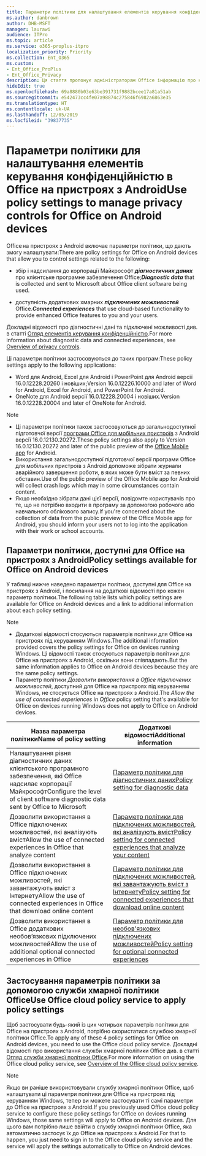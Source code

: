 ```yaml
---
title: Параметри політики для налаштування елементів керування конфіденційністю в Office на пристроях з Android
ms.author: danbrown
author: DHB-MSFT
manager: laurawi
audience: ITPro
ms.topic: article
ms.service: o365-proplus-itpro
localization_priority: Priority
ms.collection: Ent_O365
ms.custom:
- Ent_Office_ProPlus
- Ent_Office_Privacy
description: Ця стаття пропонує адміністраторам Office інформацію про налаштування параметрів конфіденційності в Office на пристроях з Android.
hideEdit: true
ms.openlocfilehash: 69a8880b03e63be391731f9882bcee17a81a51ab
ms.sourcegitcommit: e542473cc4fe07a98874c275846f6982a6863e35
ms.translationtype: HT
ms.contentlocale: uk-UA
ms.lasthandoff: 12/05/2019
ms.locfileid: "39837735"
---
```

# <a name="use-policy-settings-to-manage-privacy-controls-for-office-on-android-devices"></a><span data-ttu-id="8b80d-103">Параметри політики для налаштування елементів керування конфіденційністю в Office на пристроях з Android</span><span class="sxs-lookup"><span data-stu-id="8b80d-103">Use policy settings to manage privacy controls for Office on Android devices</span></span>

<span data-ttu-id="8b80d-104">Office на пристроях з Android включає параметри політики, що дають змогу налаштувати:</span><span class="sxs-lookup"><span data-stu-id="8b80d-104">There are policy settings for Office on Android devices that allow you to control settings related to the following:</span></span>

- <span data-ttu-id="8b80d-105">збір і надсилання до корпорації Майкрософт ***діагностичних даних*** про клієнтське програмне забезпечення Office;</span><span class="sxs-lookup"><span data-stu-id="8b80d-105">***Diagnostic data*** that is collected and sent to Microsoft about Office client software being used.</span></span>

- <span data-ttu-id="8b80d-106">доступність додаткових хмарних ***підключених можливостей*** Office.</span><span class="sxs-lookup"><span data-stu-id="8b80d-106">***Connected experiences*** that use cloud-based functionality to provide enhanced Office features to you and your users.</span></span>

<span data-ttu-id="8b80d-107">Докладні відомості про діагностичні дані та підключені можливості див. в статті [Огляд елементів керування конфіденційністю](overview-privacy-controls.md).</span><span class="sxs-lookup"><span data-stu-id="8b80d-107">For more information about diagnostic data and connected experiences, see [Overview of privacy controls](overview-privacy-controls.md).</span></span>

<span data-ttu-id="8b80d-108">Ці параметри політики застосовуються до таких програм:</span><span class="sxs-lookup"><span data-stu-id="8b80d-108">These policy settings apply to the following applications:</span></span>
- <span data-ttu-id="8b80d-109">Word для Android, Excel для Android і PowerPoint для Android версії 16.0.12228.20260 і новіших;</span><span class="sxs-lookup"><span data-stu-id="8b80d-109">Version 16.0.12226.10000 and later of Word for Android, Excel for Android, and PowerPoint for Android.</span></span>
- <span data-ttu-id="8b80d-110">OneNote для Android версії 16.0.12228.20004 і новіших.</span><span class="sxs-lookup"><span data-stu-id="8b80d-110">Version 16.0.12228.20004 and later of OneNote for Android.</span></span>

> [!NOTE]
>- <span data-ttu-id="8b80d-111">Ці параметри політики також застосовуються до загальнодоступної підготовчої версії [програми Office для мобільних пристроїв](https://techcommunity.microsoft.com/t5/Office-Apps-Blog/Introducing-Office-Your-new-go-to-mobile-app-for-getting-work/ba-p/977172) з Android версії 16.0.12130.20272.</span><span class="sxs-lookup"><span data-stu-id="8b80d-111">These policy settings also apply to Version 16.0.12130.20272 and later of the public preview of the [Office Mobile app](https://techcommunity.microsoft.com/t5/Office-Apps-Blog/Introducing-Office-Your-new-go-to-mobile-app-for-getting-work/ba-p/977172) for Android.</span></span>
>- <span data-ttu-id="8b80d-112">Використання загальнодоступної підготовчої версії програми Office для мобільних пристроїв з Android допоможе зібрати журнали аварійного завершення роботи, в яких може бути вміст за певних обставин.</span><span class="sxs-lookup"><span data-stu-id="8b80d-112">Use of the public preview of the Office Mobile app for Android will collect crash logs which may in some circumstances contain content.</span></span>
>- <span data-ttu-id="8b80d-113">Якщо необхідно зібрати дані цієї версії, повідомте користувачів про те, що не потрібно входити в програму за допомогою робочого або навчального облікового запису.</span><span class="sxs-lookup"><span data-stu-id="8b80d-113">If you're concerned about the collection of data from the public preview of the Office Mobile app for Android, you should inform your users not to log into the application with their work or school accounts.</span></span>

## <a name="policy-settings-available-for-office-on-android-devices"></a><span data-ttu-id="8b80d-114">Параметри політики, доступні для Office на пристроях з Android</span><span class="sxs-lookup"><span data-stu-id="8b80d-114">Policy settings available for Office on Android devices</span></span>

<span data-ttu-id="8b80d-115">У таблиці нижче наведено параметри політики, доступні для Office на пристроях з Android, і посилання на додаткові відомості про кожен параметр політики.</span><span class="sxs-lookup"><span data-stu-id="8b80d-115">The following table lists which policy settings are available for Office on Android devices and a link to additional information about each policy setting.</span></span>

> [!NOTE]
>- <span data-ttu-id="8b80d-116">Додаткові відомості стосуються параметрів політики для Office на пристроях під керуванням Windows.</span><span class="sxs-lookup"><span data-stu-id="8b80d-116">The additional information provided covers the policy settings for Office on devices running Windows.</span></span> <span data-ttu-id="8b80d-117">Ці відомості також стосуються параметрів політики для Office на пристроях з Android, оскільки вони співпадають.</span><span class="sxs-lookup"><span data-stu-id="8b80d-117">But the same information applies to Office on Android devices because they are the same policy settings.</span></span>
>- <span data-ttu-id="8b80d-118">Параметр політики *Дозволити використання в Office підключених можливостей*, доступний для Office на пристроях під керуванням Windows, не стосується Office на пристроях з Android.</span><span class="sxs-lookup"><span data-stu-id="8b80d-118">The *Allow the use of connected experiences in Office* policy setting that's available for Office on devices running Windows does not apply to Office on Android devices.</span></span> 


|<span data-ttu-id="8b80d-119">Назва параметра політики</span><span class="sxs-lookup"><span data-stu-id="8b80d-119">Name of policy setting</span></span>  |<span data-ttu-id="8b80d-120">Додаткові відомості</span><span class="sxs-lookup"><span data-stu-id="8b80d-120">Additional information</span></span> |
|---------|---------|
|<span data-ttu-id="8b80d-121">Налаштування рівня діагностичних даних клієнтського програмного забезпечення, які Office надсилає корпорації Майкрософт</span><span class="sxs-lookup"><span data-stu-id="8b80d-121">Configure the level of client software diagnostic data sent by Office to Microsoft</span></span>|[<span data-ttu-id="8b80d-122">Параметр політики для діагностичних даних</span><span class="sxs-lookup"><span data-stu-id="8b80d-122">Policy setting for diagnostic data</span></span>](manage-privacy-controls.md#policy-setting-for-diagnostic-data)         |
|<span data-ttu-id="8b80d-123">Дозволити використання в Office підключених можливостей, які аналізують вміст</span><span class="sxs-lookup"><span data-stu-id="8b80d-123">Allow the use of connected experiences in Office that analyze content</span></span>| [<span data-ttu-id="8b80d-124">Параметр політики для підключених можливостей, які аналізують вміст</span><span class="sxs-lookup"><span data-stu-id="8b80d-124">Policy setting for connected experiences that analyze your content</span></span>](manage-privacy-controls.md#policy-setting-for-connected-experiences-that-analyze-your-content)        |
|<span data-ttu-id="8b80d-125">Дозволити використання в Office підключених можливостей, які завантажують вміст з Інтернету</span><span class="sxs-lookup"><span data-stu-id="8b80d-125">Allow the use of connected experiences in Office that download online content</span></span> |[<span data-ttu-id="8b80d-126">Параметр політики для підключених можливостей, які завантажують вміст з Інтернету</span><span class="sxs-lookup"><span data-stu-id="8b80d-126">Policy setting for connected experiences that download online content</span></span>](manage-privacy-controls.md#policy-setting-for-connected-experiences-that-download-online-content)         |
|<span data-ttu-id="8b80d-127">Дозволити використання в Office додаткових необов’язкових підключених можливостей</span><span class="sxs-lookup"><span data-stu-id="8b80d-127">Allow the use of additional optional connected experiences in Office</span></span> |[<span data-ttu-id="8b80d-128">Параметр політики для необов'язкових підключених можливостей</span><span class="sxs-lookup"><span data-stu-id="8b80d-128">Policy setting for optional connected experiences</span></span>](manage-privacy-controls.md#policy-setting-for-optional-connected-experiences)|



## <a name="use-office-cloud-policy-service-to-apply-policy-settings"></a><span data-ttu-id="8b80d-129">Застосування параметрів політики за допомогою служби хмарної політики Office</span><span class="sxs-lookup"><span data-stu-id="8b80d-129">Use Office cloud policy service to apply policy settings</span></span>

<span data-ttu-id="8b80d-130">Щоб застосувати будь-який із цих чотирьох параметрів політики для Office на пристроях з Android, потрібно скористатися службою хмарної політики Office.</span><span class="sxs-lookup"><span data-stu-id="8b80d-130">To apply any of these 4 policy settings for Office on Android devices, you need to use the Office cloud policy service.</span></span> <span data-ttu-id="8b80d-131">Докладні відомості про використання служби хмарної політики Office див. в статті [Огляд служби хмарної політики Office](../overview-office-cloud-policy-service.md).</span><span class="sxs-lookup"><span data-stu-id="8b80d-131">For more information on using the Office cloud policy service, see [Overview of the Office cloud policy service](../overview-office-cloud-policy-service.md).</span></span>

> [!NOTE]
> <span data-ttu-id="8b80d-132">Якщо ви раніше використовували службу хмарної політики Office, щоб налаштувати ці параметри політики для Office на пристроях під керуванням Windows, тепер ви можете застосувати ті самі параметри до Office на пристроях з Android.</span><span class="sxs-lookup"><span data-stu-id="8b80d-132">If you previously used Office cloud policy service to configure these policy settings for Office on devices running Windows, those same settings will apply to Office on Android devices.</span></span> <span data-ttu-id="8b80d-133">Для цього вам потрібно лише ввійти в службу хмарної політики Office, яка автоматично застосує їх до Office на пристроях з Android.</span><span class="sxs-lookup"><span data-stu-id="8b80d-133">For that to happen, you just need to sign in to the Office cloud policy service and the service will apply the settings automatically to Office on Android devices.</span></span>
